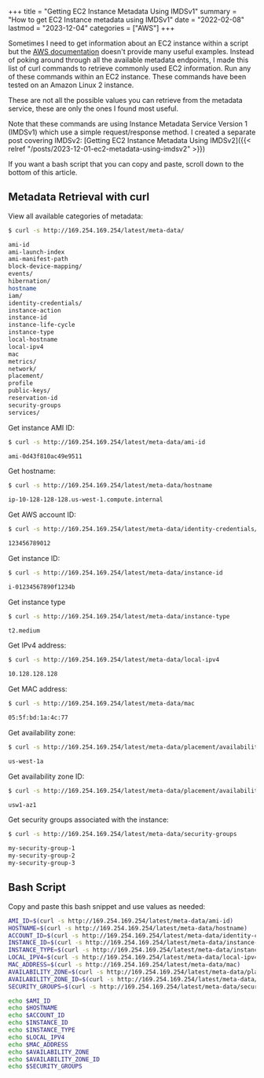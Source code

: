 +++
title = "Getting EC2 Instance Metadata Using IMDSv1"
summary = "How to get EC2 Instance metadata using IMDSv1"
date = "2022-02-08"
lastmod = "2023-12-04"
categories = ["AWS"]
+++

Sometimes I need to get information about an EC2 instance within a script but the [AWS documentation](https://docs.aws.amazon.com/AWSEC2/latest/UserGuide/instancedata-data-retrieval.html) doesn't provide many useful examples.
Instead of poking around through all the available metadata endpoints, I made this list of curl commands to retrieve commonly used EC2 information.
Run any of these commands within an EC2 instance. These commands have been tested on an Amazon Linux 2 instance.

These are not all the possible values you can retrieve from the metadata service, these are only the ones I found most useful.

Note that these commands are using Instance Metadata Service Version 1 (IMDSv1) which use a simple request/response method. I created a separate post covering IMDSv2: [Getting EC2 Instance Metadata Using IMDSv2]({{< relref "/posts/2023-12-01-ec2-metadata-using-imdsv2" >}})

If you want a bash script that you can copy and paste, scroll down to the bottom of this article.

## Metadata Retrieval with curl

View all available categories of metadata:

```sh
$ curl -s http://169.254.169.254/latest/meta-data/

ami-id
ami-launch-index
ami-manifest-path
block-device-mapping/
events/
hibernation/
hostname
iam/
identity-credentials/
instance-action
instance-id
instance-life-cycle
instance-type
local-hostname
local-ipv4
mac
metrics/
network/
placement/
profile
public-keys/
reservation-id
security-groups
services/
```

Get instance AMI ID:

```sh
$ curl -s http://169.254.169.254/latest/meta-data/ami-id

ami-0d43f810ac49e9511
```

Get hostname:

```sh
$ curl -s http://169.254.169.254/latest/meta-data/hostname

ip-10-128-128-128.us-west-1.compute.internal
```

Get AWS account ID:

```sh
$ curl -s http://169.254.169.254/latest/meta-data/identity-credentials/ec2/info | grep "AccountId" | awk -F\" '{print $4}'

123456789012
```

Get instance ID:

```sh
$ curl -s http://169.254.169.254/latest/meta-data/instance-id

i-01234567890f1234b
```

Get instance type

```sh
$ curl -s http://169.254.169.254/latest/meta-data/instance-type

t2.medium
```

Get IPv4 address:

```sh
$ curl -s http://169.254.169.254/latest/meta-data/local-ipv4

10.128.128.128
```

Get MAC address:

```sh
$ curl -s http://169.254.169.254/latest/meta-data/mac

05:5f:bd:1a:4c:77
```

Get availability zone:

```sh
$ curl -s http://169.254.169.254/latest/meta-data/placement/availability-zone

us-west-1a
```

Get availability zone ID:

```sh
$ curl -s http://169.254.169.254/latest/meta-data/placement/availability-zone-id

usw1-az1
```

Get security groups associated with the instance:

```sh
$ curl -s http://169.254.169.254/latest/meta-data/security-groups

my-security-group-1
my-security-group-2
my-security-group-3
```

## Bash Script

Copy and paste this bash snippet and use values as needed:

```sh
AMI_ID=$(curl -s http://169.254.169.254/latest/meta-data/ami-id)
HOSTNAME=$(curl -s http://169.254.169.254/latest/meta-data/hostname)
ACCOUNT_ID=$(curl -s http://169.254.169.254/latest/meta-data/identity-credentials/ec2/info | grep "AccountId" | awk -F\" '{print $4}')
INSTANCE_ID=$(curl -s http://169.254.169.254/latest/meta-data/instance-id)
INSTANCE_TYPE=$(curl -s http://169.254.169.254/latest/meta-data/instance-type)
LOCAL_IPV4=$(curl -s http://169.254.169.254/latest/meta-data/local-ipv4)
MAC_ADDRESS=$(curl -s http://169.254.169.254/latest/meta-data/mac)
AVAILABILITY_ZONE=$(curl -s http://169.254.169.254/latest/meta-data/placement/availability-zone)
AVAILABILITY_ZONE_ID=$(curl -s http://169.254.169.254/latest/meta-data/placement/availability-zone-id)
SECURITY_GROUPS=$(curl -s http://169.254.169.254/latest/meta-data/security-groups)

echo $AMI_ID
echo $HOSTNAME
echo $ACCOUNT_ID
echo $INSTANCE_ID
echo $INSTANCE_TYPE
echo $LOCAL_IPV4
echo $MAC_ADDRESS
echo $AVAILABILITY_ZONE
echo $AVAILABILITY_ZONE_ID
echo $SECURITY_GROUPS
```
